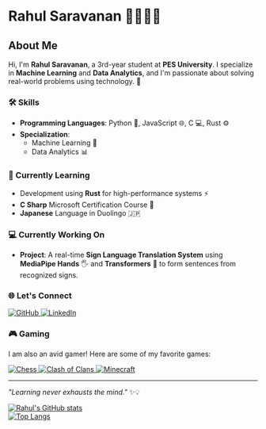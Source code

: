 # Rahul Saravanan 👋🚀💡🎨

## About Me  
Hi, I'm **Rahul Saravanan**, a 3rd-year student at **PES University**. I specialize in **Machine Learning** and **Data Analytics**, and I'm passionate about solving real-world problems using technology. 🌟  

### 🛠️ Skills  
- **Programming Languages**: Python 🐍, JavaScript 🌐, C 💻, Rust ⚙️  
- **Specialization**:  
  - Machine Learning 🤖  
  - Data Analytics 📊  

### 📘 Currently Learning  
- Development using **Rust** for high-performance systems ⚡  
- **C Sharp** Microsoft Certification Course 🏅  
- **Japanese** Language in Duolingo 🇯🇵  

### 💻 Currently Working On  
- **Project**: A real-time **Sign Language Translation System** using **MediaPipe Hands** 🖐️ and **Transformers** 🤖 to form sentences from recognized signs.  

### 🌐 Let's Connect  
<div>
  <a href="https://github.com/BlastBringer">
    <img src="https://img.shields.io/badge/GitHub-181717?style=for-the-badge&logo=github&logoColor=white" alt="GitHub">
  </a>
  <a href="https://www.linkedin.com/in/rahul-saravanan-391821257">
    <img src="https://img.shields.io/badge/LinkedIn-0A66C2?style=for-the-badge&logo=linkedin&logoColor=white" alt="LinkedIn">
  </a>
</div>

### 🎮 Gaming  
I am also an avid gamer! Here are some of my favorite games:  
<div>
  <a href="https://www.chess.com">
    <img src="https://img.shields.io/badge/Chess-000000?style=for-the-badge&logo=chess.com&logoColor=white" alt="Chess">
  </a>
  <a href="https://supercell.com/en/games/clashofclans/">
    <img src="https://img.shields.io/badge/Clash_of_Clans-FE5000?style=for-the-badge&logo=supercell&logoColor=white" alt="Clash of Clans">
  </a>
  <a href="https://www.minecraft.net">
    <img src="https://img.shields.io/badge/Minecraft-62B47A?style=for-the-badge&logo=minecraft&logoColor=white" alt="Minecraft">
  </a>
</div>

---  
*"Learning never exhausts the mind."* ✨💡  

[![Rahul's GitHub stats](https://github-readme-stats.vercel.app/api?username=BlastBringer)](https://github.com/anuraghazra/github-readme-stats)  
[![Top Langs](https://github-readme-stats.vercel.app/api/top-langs/?username=BlastBringer)](https://github.com/anuraghazra/github-readme-stats)

<!--
**BlastBringer/Blastbringer** is a ✨ _special_ ✨ repository because its `README.md` (this file) appears on your GitHub profile.

Here are some ideas to get you started:

- 🔭 I’m currently working on ...
- 🌱 I’m currently learning ...
- 👯 I’m looking to collaborate on ...
- 🤔 I’m looking for help with ...
- 💬 Ask me about ...
- 📫 How to reach me: ...
- 😄 Pronouns: ...
- ⚡ Fun fact: ...
-->
